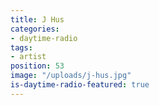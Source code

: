 ```yaml
---
title: J Hus
categories:
- daytime-radio
tags:
- artist
position: 53
image: "/uploads/j-hus.jpg"
is-daytime-radio-featured: true
---
```


